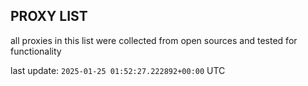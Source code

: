 ## PROXY LIST

all proxies in this list were collected from open sources and tested for functionality

last update: `2025-01-25 01:52:27.222892+00:00` UTC